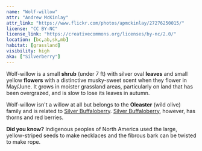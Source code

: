 ```yaml
---
name: "Wolf-willow"
attr: "Andrew McKinlay"
attr_link: "https://www.flickr.com/photos/apmckinlay/27276250015/"
license: "CC BY-NC"
license_link: "https://creativecommons.org/licenses/by-nc/2.0/"
location: [bc,ab,sk,mb]
habitat: [grassland]
visibility: high
aka: ["Silverberry"]
---
```

Wolf-willow is a small **shrub** (under 7 ft) with silver oval **leaves** and small yellow **flowers** with a distinctive musky-sweet scent when they flower in May/June. It grows in moister grassland areas, particularly on land that has been overgrazed, and is slow to lose its leaves in autumn.

Wolf-willow isn't a willow at all but belongs to the **Oleaster** (wild olive) family and is related to [Silver Buffaloberry](/trees/silbufber/). [Silver Buffaloberry](/trees/silbufber/), however, has thorns and red berries.

**Did you know?** Indigenous peoples of North America used the large, yellow-striped seeds to make necklaces and the fibrous bark can be twisted to make rope.
